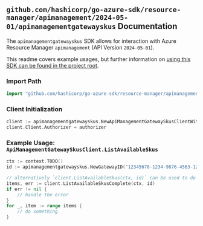 
## `github.com/hashicorp/go-azure-sdk/resource-manager/apimanagement/2024-05-01/apimanagementgatewayskus` Documentation

The `apimanagementgatewayskus` SDK allows for interaction with Azure Resource Manager `apimanagement` (API Version `2024-05-01`).

This readme covers example usages, but further information on [using this SDK can be found in the project root](https://github.com/hashicorp/go-azure-sdk/tree/main/docs).

### Import Path

```go
import "github.com/hashicorp/go-azure-sdk/resource-manager/apimanagement/2024-05-01/apimanagementgatewayskus"
```


### Client Initialization

```go
client := apimanagementgatewayskus.NewApiManagementGatewaySkusClientWithBaseURI("https://management.azure.com")
client.Client.Authorizer = authorizer
```


### Example Usage: `ApiManagementGatewaySkusClient.ListAvailableSkus`

```go
ctx := context.TODO()
id := apimanagementgatewayskus.NewGatewayID("12345678-1234-9876-4563-123456789012", "example-resource-group", "gatewayName")

// alternatively `client.ListAvailableSkus(ctx, id)` can be used to do batched pagination
items, err := client.ListAvailableSkusComplete(ctx, id)
if err != nil {
	// handle the error
}
for _, item := range items {
	// do something
}
```
